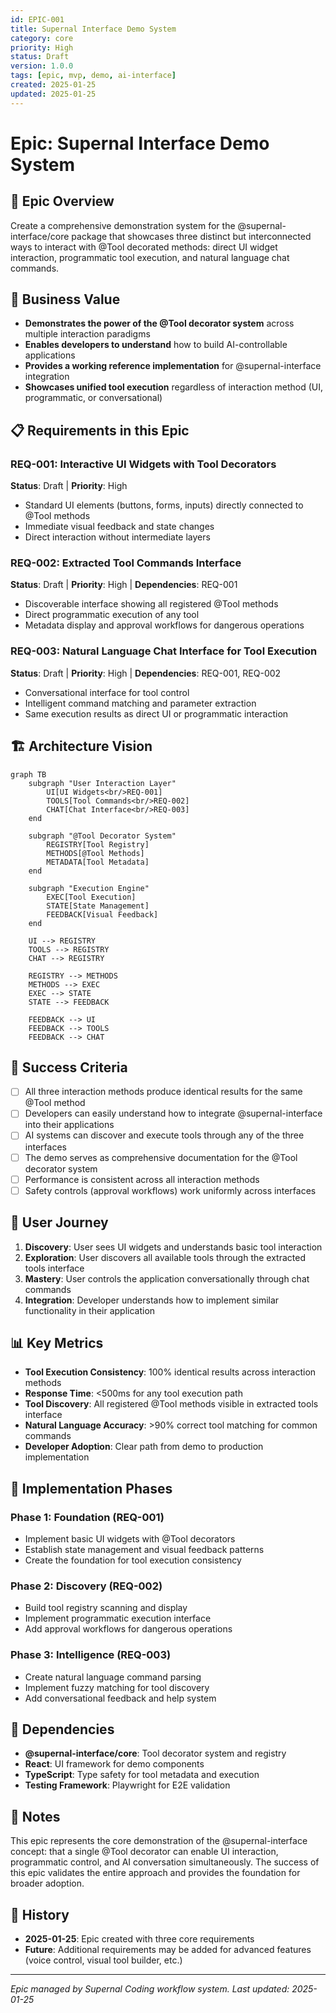 ```yaml
---
id: EPIC-001
title: Supernal Interface Demo System
category: core
priority: High
status: Draft
version: 1.0.0
tags: [epic, mvp, demo, ai-interface]
created: 2025-01-25
updated: 2025-01-25
---
```


# Epic: Supernal Interface Demo System

## 🎯 Epic Overview
Create a comprehensive demonstration system for the @supernal-interface/core package that showcases three distinct but interconnected ways to interact with @Tool decorated methods: direct UI widget interaction, programmatic tool execution, and natural language chat commands.

## 🚀 Business Value
- **Demonstrates the power of the @Tool decorator system** across multiple interaction paradigms
- **Enables developers to understand** how to build AI-controllable applications
- **Provides a working reference implementation** for @supernal-interface integration
- **Showcases unified tool execution** regardless of interaction method (UI, programmatic, or conversational)

## 📋 Requirements in this Epic

### REQ-001: Interactive UI Widgets with Tool Decorators
**Status**: Draft | **Priority**: High
- Standard UI elements (buttons, forms, inputs) directly connected to @Tool methods
- Immediate visual feedback and state changes
- Direct interaction without intermediate layers

### REQ-002: Extracted Tool Commands Interface  
**Status**: Draft | **Priority**: High | **Dependencies**: REQ-001
- Discoverable interface showing all registered @Tool methods
- Direct programmatic execution of any tool
- Metadata display and approval workflows for dangerous operations

### REQ-003: Natural Language Chat Interface for Tool Execution
**Status**: Draft | **Priority**: High | **Dependencies**: REQ-001, REQ-002  
- Conversational interface for tool control
- Intelligent command matching and parameter extraction
- Same execution results as direct UI or programmatic interaction

## 🏗️ Architecture Vision

```mermaid
graph TB
    subgraph "User Interaction Layer"
        UI[UI Widgets<br/>REQ-001]
        TOOLS[Tool Commands<br/>REQ-002] 
        CHAT[Chat Interface<br/>REQ-003]
    end
    
    subgraph "@Tool Decorator System"
        REGISTRY[Tool Registry]
        METHODS[@Tool Methods]
        METADATA[Tool Metadata]
    end
    
    subgraph "Execution Engine"
        EXEC[Tool Execution]
        STATE[State Management]
        FEEDBACK[Visual Feedback]
    end
    
    UI --> REGISTRY
    TOOLS --> REGISTRY
    CHAT --> REGISTRY
    
    REGISTRY --> METHODS
    METHODS --> EXEC
    EXEC --> STATE
    STATE --> FEEDBACK
    
    FEEDBACK --> UI
    FEEDBACK --> TOOLS
    FEEDBACK --> CHAT
```

## 🎯 Success Criteria
- [ ] All three interaction methods produce identical results for the same @Tool method
- [ ] Developers can easily understand how to integrate @supernal-interface into their applications
- [ ] AI systems can discover and execute tools through any of the three interfaces
- [ ] The demo serves as comprehensive documentation for the @Tool decorator system
- [ ] Performance is consistent across all interaction methods
- [ ] Safety controls (approval workflows) work uniformly across interfaces

## 🔄 User Journey
1. **Discovery**: User sees UI widgets and understands basic tool interaction
2. **Exploration**: User discovers all available tools through the extracted tools interface
3. **Mastery**: User controls the application conversationally through chat commands
4. **Integration**: Developer understands how to implement similar functionality in their application

## 📊 Key Metrics
- **Tool Execution Consistency**: 100% identical results across interaction methods
- **Response Time**: <500ms for any tool execution path
- **Tool Discovery**: All registered @Tool methods visible in extracted tools interface
- **Natural Language Accuracy**: >90% correct tool matching for common commands
- **Developer Adoption**: Clear path from demo to production implementation

## 🚧 Implementation Phases

### Phase 1: Foundation (REQ-001)
- Implement basic UI widgets with @Tool decorators
- Establish state management and visual feedback patterns
- Create the foundation for tool execution consistency

### Phase 2: Discovery (REQ-002) 
- Build tool registry scanning and display
- Implement programmatic execution interface
- Add approval workflows for dangerous operations

### Phase 3: Intelligence (REQ-003)
- Create natural language command parsing
- Implement fuzzy matching for tool discovery
- Add conversational feedback and help system

## 🔗 Dependencies
- **@supernal-interface/core**: Tool decorator system and registry
- **React**: UI framework for demo components
- **TypeScript**: Type safety for tool metadata and execution
- **Testing Framework**: Playwright for E2E validation

## 📝 Notes
This epic represents the core demonstration of the @supernal-interface concept: that a single @Tool decorator can enable UI interaction, programmatic control, and AI conversation simultaneously. The success of this epic validates the entire approach and provides the foundation for broader adoption.

## 🔄 History
- **2025-01-25**: Epic created with three core requirements
- **Future**: Additional requirements may be added for advanced features (voice control, visual tool builder, etc.)

---
*Epic managed by Supernal Coding workflow system. Last updated: 2025-01-25*
